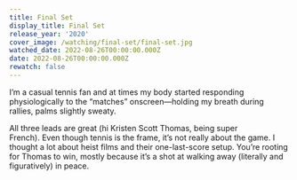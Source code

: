 ```yaml
---
title: Final Set
display_title: Final Set
release_year: '2020'
cover_image: /watching/final-set/final-set.jpg
watched_date: 2022-08-26T00:00:00.000Z
date: 2022-08-26T00:00:00.000Z
rewatch: false
---
```

I’m a casual tennis fan and at times my body started responding physiologically to the “matches” onscreen—holding my breath during rallies, palms slightly sweaty.

All three leads are great (hi Kristen Scott Thomas, being super French). Even though tennis is the frame, it’s not really about the game. I thought a lot about heist films and their one-last-score setup. You’re rooting for Thomas to win, mostly because it’s a shot at walking away (literally and figuratively) in peace.
